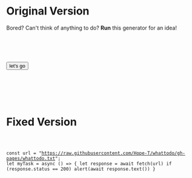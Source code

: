 # Original Version
Bored?
Can't think of anything to do? 
**Run** this generator for an idea!

<code>

<html>
  
<button onclick="myTask()">let's go</button>

<script>
 const file = "https://raw.githubusercontent.com/Hope-T/whattodo/gh-pages/whattodo.txt";
  
function myTask() {
 var rawFile = new XMLHttpRequest();
    rawFile.open("GET", file, false);
    rawFile.onreadystatechange = function ()
    {
        if(rawFile.readyState === 4)
        {
            if(rawFile.status === 200 || rawFile.status == 0)
            {
                var allText = rawFile.responseText;
                alert(allText);
            }
        }
    }
    rawFile.send(null);
}

}
</script>
</html>
  
</code>

# Fixed Version

<code>
  
const url = "https://raw.githubusercontent.com/Hope-T/whattodo/gh-pages/whattodo.txt";
let myTask = async () => {
	let response = await fetch(url)
	if (response.status == 200)
		alert(await response.text())
}

</code>
